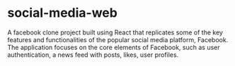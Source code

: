 # social-media-web
A facebook clone project built using React that replicates some of the key features and functionalities of the popular social media platform, Facebook. The application focuses on the core elements of Facebook, such as user authentication, a news feed with posts, likes, user profiles.
